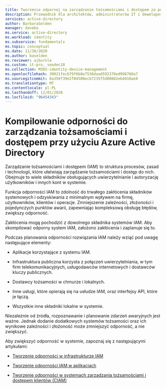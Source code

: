 ```yaml
---
title: Tworzenie odpornej na zarządzanie tożsamościami i dostępem za pomocą Azure Active Directory
description: Przewodnik dla architektów, administratorów IT i deweloperów na potrzeby tworzenia odporności na zakłócenia w systemach tożsamości.
services: active-directory
author: BarbaraSelden
manager: daveba
ms.service: active-directory
ms.workload: identity
ms.subservice: fundamentals
ms.topic: conceptual
ms.date: 11/30/2020
ms.author: baselden
ms.reviewer: ajburnle
ms.custom: it-pro, seodec18
ms.collection: M365-identity-device-management
ms.openlocfilehash: 39021fecb79f6b8e7536daad592378ed998760a7
ms.sourcegitcommit: 6a350f39e2f04500ecb7235f5d88682eb4910ae8
ms.translationtype: MT
ms.contentlocale: pl-PL
ms.lasthandoff: 12/01/2020
ms.locfileid: "96454343"
---
```

# <a name="building-resilience-into-identity-and-access-management-with-azure-active-directory"></a>Kompilowanie odporności do zarządzania tożsamościami i dostępem przy użyciu Azure Active Directory

Zarządzanie tożsamościami i dostępem (IAM) to struktura procesów, zasad i technologii, które ułatwiają zarządzanie tożsamościami i dostęp do nich. Obejmuje to wiele składników obsługujących uwierzytelnianie i autoryzację użytkowników i innych kont w systemie.

Funkcja odporności IAM to zdolność do trwałego zakłócenia składników systemowych i odzyskiwania z minimalnym wpływem na firmę, użytkowników, klientów i operacje. Zmniejszenie zależności, złożoności i pojedynczych punktów awarii, zapewniając kompleksową obsługę błędów, zwiększy odporność.

Zakłócenia mogą pochodzić z dowolnego składnika systemów IAM. Aby skompilować odporny system IAM, założono zakłócenia i zaplanuje się to. 

Podczas planowania odporności rozwiązania IAM należy wziąć pod uwagę następujące elementy: 

* Aplikacje korzystające z systemu IAM.

* Infrastruktura publiczna korzysta z połączeń uwierzytelniania, w tym firm telekomunikacyjnych, usługodawców internetowych i dostawców kluczy publicznych.

* Dostawcy tożsamości w chmurze i lokalnych.

* Inne usługi, które opierają się na usłudze IAM, oraz interfejsy API, które je łączą.

* Wszystkie inne składniki lokalne w systemie.

Niezależnie od źródła, rozpoznawanie i planowanie zdarzeń awaryjnych jest ważne. Jednak dodanie dodatkowych systemów tożsamości oraz ich wynikowe zależności i złożoność może zmniejszyć odporność, a nie zwiększyć.

Aby zwiększyć odporność w systemie, zapoznaj się z następującymi artykułami:

* [Tworzenie odporności w infrastrukturze IAM](resilience-in-infrastructure.md)

* [Tworzenie odporności IAM w aplikacjach](resilience-app-development-overview.md)

* [Tworzenie odporności w systemach zarządzania tożsamościami i dostępem klientów (CIAM)](resilience-b2c.md)
